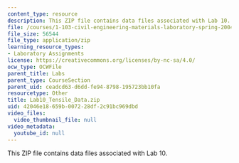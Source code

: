 ```yaml
---
content_type: resource
description: This ZIP file contains data files associated with Lab 10.
file: /courses/1-103-civil-engineering-materials-laboratory-spring-2004/42046e18659b007228df2c91bc969dbd_Lab10_Tensile_Data.zip
file_size: 56544
file_type: application/zip
learning_resource_types:
- Laboratory Assignments
license: https://creativecommons.org/licenses/by-nc-sa/4.0/
ocw_type: OCWFile
parent_title: Labs
parent_type: CourseSection
parent_uid: ceadcd63-d6dd-fe94-8798-195723bb10fa
resourcetype: Other
title: Lab10_Tensile_Data.zip
uid: 42046e18-659b-0072-28df-2c91bc969dbd
video_files:
  video_thumbnail_file: null
video_metadata:
  youtube_id: null
---
```

This ZIP file contains data files associated with Lab 10.